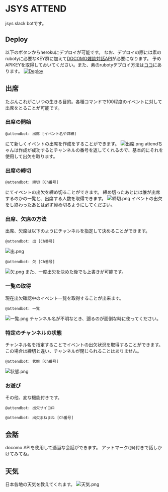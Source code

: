 # JSYS ATTEND
jsys slack botです。

## Deploy
以下のボタンからherokuにデプロイが可能です。
なお、デプロイの際には素のrubotyに必要なKEY群に加えて[DOCOMO雑談対話API](https://dev.smt.docomo.ne.jp/?p=docs.api.page&api_name=dialogue&p_name=api_reference)が必要になります。
予めAPIKEYを取得しておいてください。また、素のrubotyデプロイ方法は[ココ](https://github.com/r7kamura/ruboty-template)にあります。
[![Deploy](https://www.herokucdn.com/deploy/button.png)](https://heroku.com/deploy)

## 出席
たぶんこれがこいつの生きる目的。各種コマンドで100程度のイベントに対して出席をとることが可能です。


### 出席の開始
```
@attendbot: 出席 [イベント名や詳細]
```
にて新しくイベントの出席を作成をすることができます。
![出席.png](https://raw.github.com/wiki/everysick/jsys-attend/images/attend-1.png)
attendちゃんは作成が成功するとチャンネルの番号を返してくれるので、基本的にそれを使用して出欠を取ります。


### 出席の締切
```
@attendbot: 締切 [Ch番号]
```
にてイベントの出欠を締め切ることができます。
締め切ったあとには誰が出席するのかの一覧と、出席する人数を取得できます。
![締切.png](https://raw.github.com/wiki/everysick/jsys-attend/images/attend-2.png)
イベントの出欠をし終わったあとは必ず締め切るようにしてください。


### 出席、欠席の方法
出席、欠席は以下のようにチャンネルを指定して決めることができます。
```
@attendbot: 出 [Ch番号]
```
![出.png](https://raw.github.com/wiki/everysick/jsys-attend/images/attend-3.png)

```
@attendbot: 欠 [Ch番号]
```
![欠.png](https://raw.github.com/wiki/everysick/jsys-attend/images/attend-4.png)
また、一度出欠を決めた後でも上書きが可能です。


### 一覧の取得
現在出欠確認中のイベント一覧を取得することが出来ます。
```
@attendbot: 一覧
```
![一覧.png](https://raw.github.com/wiki/everysick/jsys-attend/images/attend-5.png)
チャンネル名が不明なとき、遡るのが面倒な時に使ってください。


### 特定のチャンネルの状態
チャンネル名を指定することでイベントの出欠状況を取得することができます。
この場合は締切と違い、チャンネルが閉じられることはありません。
```
@attendbot: 状態 [Ch番号]
```
![状態.png](https://raw.github.com/wiki/everysick/jsys-attend/images/attend-6.png)


### お遊び
その他、変な機能付きです。
```
@attendbot: 出欠サイコロ
```
```
@attendbot: 出欠まねまね [Ch番号]
```


## 会話
docomo APIを使用して適当な会話ができます。
アットマーク(@)付きで話しかけてみてね。


## 天気
日本各地の天気を教えてくれます。
![天気.png](https://raw.github.com/wiki/everysick/jsys-attend/images/attend-7.png)
